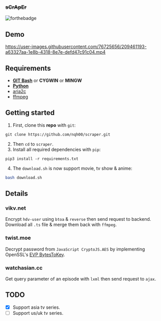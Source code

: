 ### ~~sCrApEr~~
![forthebadge](https://forthebadge.com/images/badges/works-on-my-machine.svg)

## Demo
https://user-images.githubusercontent.com/76725656/209461193-a63327aa-1e8b-4318-8e7e-defd47c91c04.mp4

## Requirements
 - [**GIT Bash**](https://github.com/git-for-windows/git/releases/latest) or **CYGWIN** or **MINGW**
 - [**Python**](https://www.python.org/ftp/python/3.9.2/python-3.9.2-amd64.exe)
 - [aria2c](https://github.com/aria2/aria2/releases/latest)
 - [ffmpeg](https://www.gyan.dev/ffmpeg/builds/ffmpeg-git-full.7z)

## Getting started

1. First, clone this **repo** with `git`:  
```batch
git clone https://github.com/nqh00/scraper.git
```
2. Then `cd` to `scraper`.
3. Install all required dependencies with `pip`:
```batch
pip3 install -r requirements.txt
```
4. The `download.sh` is now support movie, tv show & anime:
```bash
bash download.sh
```

## Details

### vikv.**net**
Encrypt `hdv-user` using `btoa` & `reverse` then send request to backend.
Download all `.ts` file & merge them back with `ffmpeg`.
### twist.moe
Decrypt password from `JavaScript CryptoJS.AES` by implementing OpenSSL's [EVP BytesToKey](https://www.openssl.org/docs/crypto/EVP_BytesToKey.html).
### watchasian.**cc**
Get query parameter of an episode with `lxml` then send request to `ajax`.

## TODO

 - [x] Support asia tv series.
 - [ ] Support us/uk tv series.
